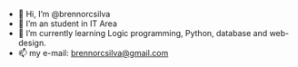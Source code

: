 - 👋 Hi, I’m @brennorcsilva
- 👀 I’m an student in IT Area
- 🌱 I’m currently learning Logic programming, Python, database and web-design.
- 📫 my e-mail: brennorcsilva@gmail.com 

<!---
brennorcsilva/brennorcsilva is a ✨ special ✨ repository because its `README.md` (this file) appears on your GitHub profile.
You can click the Preview link to take a look at your changes.
--->
